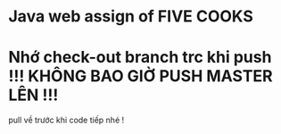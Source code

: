 # Java web assign of FIVE COOKS

# Nhớ check-out branch trc khi push !!! KHÔNG BAO GIỜ PUSH MASTER LÊN !!!

pull về trước khi code tiếp nhé ! 
